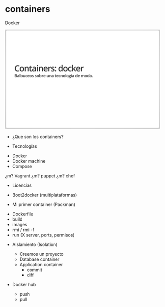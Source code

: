 # containers

Docker

![first slide](https://raw.githubusercontent.com/ggerman/pandora/master/containers/images/Screenshot%20-%2008282015%20-%2011%3A49%3A55%20AM.png)


* ¿Que son los containers?

* Tecnologías
 - Docker
 - Docker machine
 - Compose

  ¿m? Vagrant
  ¿m? puppet
  ¿m? chef

* Licencias

* Boot2docker (multiplataformas)

* Mi primer container (Packman)
 - Dockerfile
 - build
 - images
 - rmi / rmi -f
 - run (X server, ports, permisos)

* Aislamiento (Isolation)
  - Creemos un proyecto
  - Database container
  - Application container
    - commit
    - diff

* Docker hub
  - push 
  - pull
